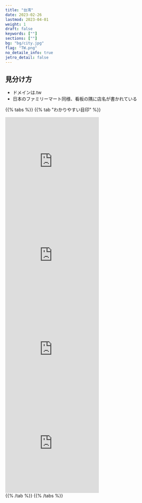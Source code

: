 ```yaml
---
title: "台湾"
date: 2023-02-26
lastmod: 2023-04-01
weight: 1
draft: false
keywords: [""]
sections: [""]
bg: "bg/city.jpg"
flag: "TW.png"
no_detaile_info: true
jetro_detail: false
---
```


<div class="main-desciption country-description">
    <h2 class="section-title">見分け方</h2>
    <ul class="rule-list">
        <li>ドメインは<span class="quiz">.tw</span></li>
        <li>日本のファミリーマート同様、看板の隅に店名が書かれている</li>
    </ul>
</div>


{{% tabs  %}}
{{% tab "わかりやすい目印" %}}
<div class="googlemap-if">
<iframe src="https://www.google.com/maps/embed?pb=!4v1681314309834!6m8!1m7!1sP_k_BCfdWc8-S5XTlns2GQ!2m2!1d25.0451530126308!2d121.5110849874894!3f327.72171944836816!4f10.232984246982681!5f3.214099191520879" width="295" height="295" style="border:0;" allowfullscreen="" loading="lazy" referrerpolicy="no-referrer-when-downgrade"></iframe>
<iframe src="https://www.google.com/maps/embed?pb=!4v1681314351253!6m8!1m7!1s-nb1HBOy1tnC0hxgIPkClQ!2m2!1d25.04409660365155!2d121.5115284120453!3f45.54370317896274!4f0.03562760890490324!5f2.8098801247074485" width="295" height="295" style="border:0;" allowfullscreen="" loading="lazy" referrerpolicy="no-referrer-when-downgrade"></iframe>
<iframe src="https://www.google.com/maps/embed?pb=!4v1681314398436!6m8!1m7!1siddSbAFRrR5v4PHC7hK9-Q!2m2!1d23.11446914530751!2d120.2749664055023!3f278.7504560554297!4f20.97315096484718!5f3.320358730753029" width="295" height="295" style="border:0;" allowfullscreen="" loading="lazy" referrerpolicy="no-referrer-when-downgrade"></iframe>
<iframe src="https://www.google.com/maps/embed?pb=!4v1681314450685!6m8!1m7!1svFHBxwRf0pFpIVGHL1pIgQ!2m2!1d24.14714427347718!2d120.6830588365355!3f123.3467734252698!4f13.734989291253072!5f1.8828745806696512" width="295" height="295" style="border:0;" allowfullscreen="" loading="lazy" referrerpolicy="no-referrer-when-downgrade"></iframe>
</div>
{{% /tab %}}
{{% /tabs %}}
